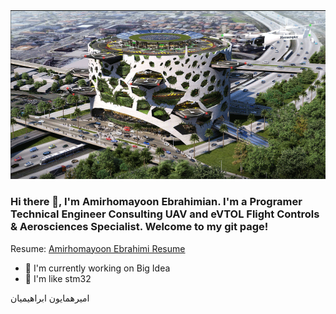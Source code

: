 <img src="https://raw.githubusercontent.com/amirhomayoon/amirhomayoon/main/Homas-Partners-design-1024x574.gif"/>
 
### Hi there 👋, I'm Amirhomayoon Ebrahimian. I'm a Programer Technical Engineer Consulting UAV and eVTOL Flight Controls & Aerosciences Specialist. Welcome to my git page! <br>
 
Resume:  [Amirhomayoon Ebrahimi Resume](https://amirhomayoon.github.io/)
 
- 🔭 I'm currently working on Big Idea
- 🌱 I'm like stm32

امیرهمایون ابراهیمیان
